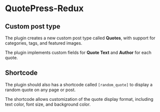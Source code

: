 # QuotePress-Redux

## Custom post type
The plugin creates a new custom post type called **Quotes**, with support for categories, tags, and featured images.

The plugin implements custom fields for **Quote Text** and **Author** for each quote.

## Shortcode
The plugin should also has a shortcode called `[random_quote]` to display a random quote on any page or post.

The shortcode allows customization of the quote display format, including text color, font size, and background color.

